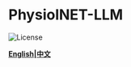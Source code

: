 PhysiolNET-LLM
====
![License](https://img.shields.io/badge/license-MIT-yellow)

**[English](readme_english.md)|[中文](README.md)**








